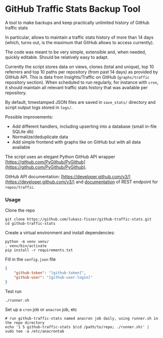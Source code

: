 # GitHub Traffic Stats Backup Tool

A tool to make backups and keep practically unlimited history of GitHub traffic stats

In particular, allows to maintain a traffic stats history of more than 14 days (which, turns out, is the maximum that GitHub allows to access currently).

The code was meant to be very simple, extensible and, when needed, quickly editable. Should be relatively easy to adapt.

Currently the script stores data on views, clones (total and unique), top 10 referrers and top 10 paths per repository (from past 14 days) as provided by GitHub API. This is data from Insights/Traffic on GitHub (`graphs/traffic` repository section). When scheduled to run regularly, for instance with `cron`, it should maintain all relevant traffic stats history that was available per repository.

By default, timestamped JSON files are saved in `save_stats/` directory and script output logs stored in `logs/`.

Possible improvements:

* Add different handlers, including upserting into a database (small in-file SQLite db)
* Normalize/deduplicate data
* Add simple frontend with graphs like on GitHub but with all data available

The script uses an elegant Python GitHub API wrapper [https://github.com/PyGithub/PyGithub](https://github.com/PyGithub/PyGithub).

GitHub API documentation: [https://developer.github.com/v3/](https://developer.github.com/v3/) and [documentation](https://developer.github.com/v3/repos/traffic/) of REST endpoint for `repos/traffic`.



### Usage

Clone the repo
```
git clone https://github.com/lukasz-fiszer/github-traffic-stats.git
cd github-traffic-stats
```

Create a virtual environment and install dependencies:
```
python -m venv venv/
. venv/bin/activate
pip install -r requirements.txt
```

Fill in the `config.json` file
```json
{
    "github-token": "[github-token]",
    "github-user": "[github-user-login]"
}
```

Test run
```
./runner.sh
```

Set up a `cron` job or `anacron` job, etc
```
# run github-traffic-stats named anacron job daily, using runner.sh in the repo directory
echo '1 5 github-traffic-stats $(cd /path/to/repo; ./runner.sh)' | sudo tee -a /etc/anacrontab
```

